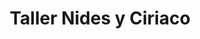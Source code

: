 ---
title: "Taller Nides y Ciriaco"
url: /villalpando/taller-nides-y-ciriaco/
shop: reparación de automóviles
---